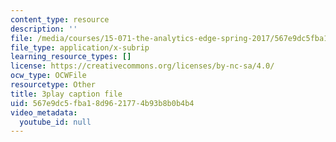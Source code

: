 ```yaml
---
content_type: resource
description: ''
file: /media/courses/15-071-the-analytics-edge-spring-2017/567e9dc5fba18d9621774b93b8b0b4b4_PLRK4oOkXuI.srt
file_type: application/x-subrip
learning_resource_types: []
license: https://creativecommons.org/licenses/by-nc-sa/4.0/
ocw_type: OCWFile
resourcetype: Other
title: 3play caption file
uid: 567e9dc5-fba1-8d96-2177-4b93b8b0b4b4
video_metadata:
  youtube_id: null
---
```

